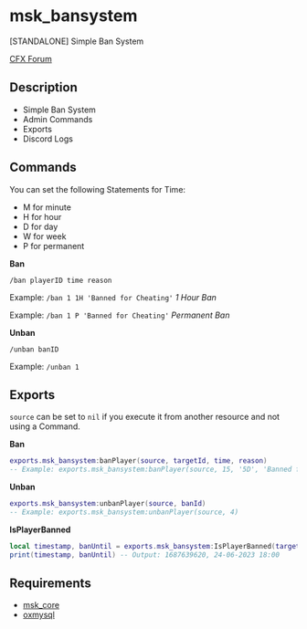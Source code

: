 # msk_bansystem
[STANDALONE] Simple Ban System

[CFX Forum](https://forum.cfx.re/t/standalone-msk-bansystem/5126481)

## Description
* Simple Ban System
* Admin Commands
* Exports
* Discord Logs

## Commands
You can set the following Statements for Time:
* M for minute
* H for hour
* D for day
* W for week
* P for permanent

**Ban**

`/ban playerID time reason`

Example: `/ban 1 1H 'Banned for Cheating'` *1 Hour Ban*

Example: `/ban 1 P 'Banned for Cheating'` *Permanent Ban*

**Unban**

`/unban banID`

Example: `/unban 1`

## Exports
`source` can be set to `nil` if you execute it from another resource and not using a Command.

**Ban**
```lua
exports.msk_bansystem:banPlayer(source, targetId, time, reason)
-- Example: exports.msk_bansystem:banPlayer(source, 15, '5D', 'Banned for Cheating') -- Banned for 5 days
```
**Unban**
```lua
exports.msk_bansystem:unbanPlayer(source, banId)
-- Example: exports.msk_bansystem:unbanPlayer(source, 4)
```
**IsPlayerBanned**
```lua
local timestamp, banUntil = exports.msk_bansystem:IsPlayerBanned(targetId)
print(timestamp, banUntil) -- Output: 1687639620, 24-06-2023 18:00
```

## Requirements
* [msk_core](https://github.com/MSK-Scripts/msk_core)
* [oxmysql](https://github.com/overextended/oxmysql)
